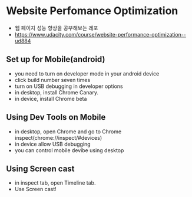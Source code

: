 # Website Perfomance Optimization

- 웹 페이지 성능 향상을 공부해보는 레포
- https://www.udacity.com/course/website-performance-optimization--ud884

## Set up for Mobile(android)

- you need to turn on developer mode in your android device
- click build number seven times
- turn on USB debugging in developer options
- in desktop, install Chrome Canary.
- in device, install Chrome beta

## Using Dev Tools on Mobile

- in desktop, open Chrome and go to Chrome inspect(chrome://inspect/#devices)
- in device allow USB debugging
- you can control mobile devibe using desktop

## Using Screen cast

- in inspect tab, open Timeline tab.
- Use Screen cast!
